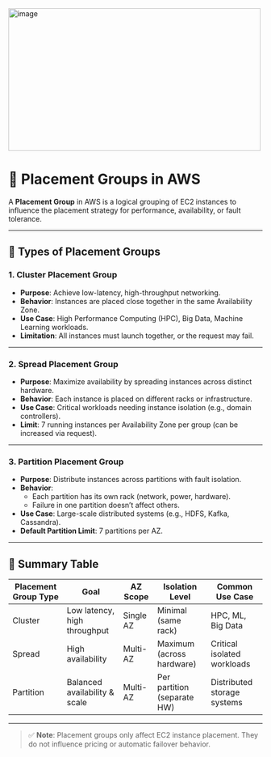 <img width="500" height="282" alt="image" src="https://github.com/user-attachments/assets/9ff9c371-42bb-4330-b6d4-b3cd3aa3bf05" />

# 🧱 Placement Groups in AWS

A **Placement Group** in AWS is a logical grouping of EC2 instances to influence the placement strategy for performance, availability, or fault tolerance.

---

## 📌 Types of Placement Groups

### 1. Cluster Placement Group
- **Purpose**: Achieve low-latency, high-throughput networking.
- **Behavior**: Instances are placed close together in the same Availability Zone.
- **Use Case**: High Performance Computing (HPC), Big Data, Machine Learning workloads.
- **Limitation**: All instances must launch together, or the request may fail.

---

### 2. Spread Placement Group
- **Purpose**: Maximize availability by spreading instances across distinct hardware.
- **Behavior**: Each instance is placed on different racks or infrastructure.
- **Use Case**: Critical workloads needing instance isolation (e.g., domain controllers).
- **Limit**: 7 running instances per Availability Zone per group (can be increased via request).

---

### 3. Partition Placement Group
- **Purpose**: Distribute instances across partitions with fault isolation.
- **Behavior**:
  - Each partition has its own rack (network, power, hardware).
  - Failure in one partition doesn’t affect others.
- **Use Case**: Large-scale distributed systems (e.g., HDFS, Kafka, Cassandra).
- **Default Partition Limit**: 7 partitions per AZ.

---

## 🧾 Summary Table

| Placement Group Type | Goal                          | AZ Scope     | Isolation Level           | Common Use Case               |
|----------------------|-------------------------------|--------------|----------------------------|-------------------------------|
| Cluster              | Low latency, high throughput  | Single AZ    | Minimal (same rack)        | HPC, ML, Big Data             |
| Spread               | High availability             | Multi-AZ     | Maximum (across hardware)  | Critical isolated workloads   |
| Partition            | Balanced availability & scale | Multi-AZ     | Per partition (separate HW)| Distributed storage systems   |

---

> ✅ **Note**: Placement groups only affect EC2 instance placement. They do not influence pricing or automatic failover behavior.

